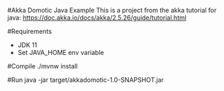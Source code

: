 #Akka Domotic Java Example
This is a project from the akka tutorial for java:
https://doc.akka.io/docs/akka/2.5.26/guide/tutorial.html

#Requirements
- JDK 11
- Set JAVA_HOME env variable

#Compile
./mvnw install

#Run
java -jar target/akkadomotic-1.0-SNAPSHOT.jar